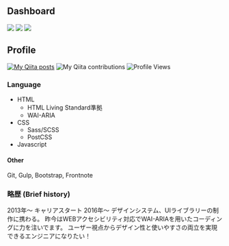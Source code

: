 ## Dashboard

![](http://github-profile-summary-cards.vercel.app/api/cards/profile-details?username=H-Manny&theme=monokai)
![](http://github-profile-summary-cards.vercel.app/api/cards/most-commit-language?username=H-Manny&theme=monokai)
![](http://github-profile-summary-cards.vercel.app/api/cards/stats?username=H-Manny&theme=monokai)

## Profile

[![My Qiita posts](https://qiita-badge.apiapi.app/s/maniwac/posts.svg)](http://qiita.com/maniwac)
![My Qiita contributions](https://qiita-badge.apiapi.app/s/maniwac/contributions.svg)
![Profile Views](https://komarev.com/ghpvc/?username=H-Manny&color=red)

### Language
- HTML
  - HTML Living Standard準拠
  - WAI-ARIA
- CSS
  - Sass/SCSS
  - PostCSS
- Javascript

#### Other
Git, Gulp, Bootstrap, Frontnote

### 略歴 (Brief history)
2013年〜 キャリアスタート
2016年〜 デザインシステム、UIライブラリーの制作に携わる。
昨今はWEBアクセシビリティ対応でWAI-ARIAを用いたコーディングに力を注いでます。
ユーザー視点からデザイン性と使いやすさの両立を実現できるエンジニアになりたい！


<!---
H-Manny/H-Manny is a ✨ special ✨ repository because its `README.md` (this file) appears on your GitHub profile.
You can click the Preview link to take a look at your changes.
--->

